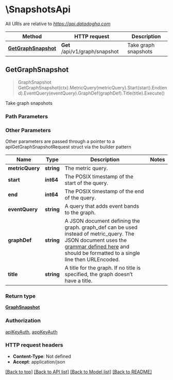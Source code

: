 # \SnapshotsApi

All URIs are relative to *https://api.datadoghq.com*

Method | HTTP request | Description
------------- | ------------- | -------------
[**GetGraphSnapshot**](SnapshotsApi.md#GetGraphSnapshot) | **Get** /api/v1/graph/snapshot | Take graph snapshots



## GetGraphSnapshot

> GraphSnapshot GetGraphSnapshot(ctx).MetricQuery(metricQuery).Start(start).End(end).EventQuery(eventQuery).GraphDef(graphDef).Title(title).Execute()

Take graph snapshots



### Path Parameters



### Other Parameters

Other parameters are passed through a pointer to a apiGetGraphSnapshotRequest struct via the builder pattern


Name | Type | Description  | Notes
------------- | ------------- | ------------- | -------------
 **metricQuery** | **string** | The metric query. | 
 **start** | **int64** | The POSIX timestamp of the start of the query. | 
 **end** | **int64** | The POSIX timestamp of the end of the query. | 
 **eventQuery** | **string** | A query that adds event bands to the graph. | 
 **graphDef** | **string** | A JSON document defining the graph. graph_def can be used instead of metric_query. The JSON document uses the [grammar defined here](https://docs.datadoghq.com/graphing/graphing_json/#grammar) and should be formatted to a single line then URLEncoded. | 
 **title** | **string** | A title for the graph. If no title is specified, the graph doesn’t have a title. | 

### Return type

[**GraphSnapshot**](GraphSnapshot.md)

### Authorization

[apiKeyAuth](../README.md#apiKeyAuth), [appKeyAuth](../README.md#appKeyAuth)

### HTTP request headers

- **Content-Type**: Not defined
- **Accept**: application/json

[[Back to top]](#) [[Back to API list]](../README.md#documentation-for-api-endpoints)
[[Back to Model list]](../README.md#documentation-for-models)
[[Back to README]](../README.md)

